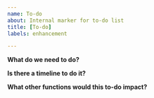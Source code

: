 ```yaml
---
name: To-do
about: Internal marker for to-do list
title: [To-do]
labels: enhancement

---
```


**What do we need to do?**

**Is there a timeline to do it?**

**What other functions would this to-do impact?**

